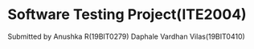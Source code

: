 # Software Testing Project(ITE2004)
Submitted by
Anushka R(19BIT0279)
Daphale Vardhan Vilas(19BIT0410)
